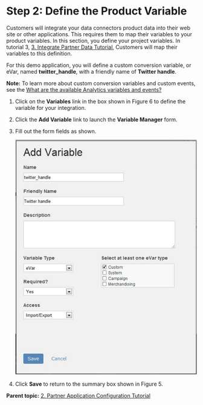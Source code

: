 # Step 2: Define the Product Variable

 

Customers will integrate your data connectors product data into their web site or other applications. This requires them to map their variables to your product variables. In this section, you define your project variables. In tutorial 3, [3. Integrate Partner Data Tutorial](c_Integrate_Data_Connectors_Partner_Data_into_Customer_Application.md#), Customers will map their variables to this definition.

For this demo application, you will define a custom conversion variable, or eVar, named **twitter\_handle**, with a friendly name of **Twitter handle**.

**Note:** To learn more about custom conversion variables and custom events, see the [What are the available Analytics variables and events?](c_What_are_the_available_Analytics_variables_and_events.md#)

1.  Click on the **Variables** link in the box shown in Figure 6 to define the variable for your integration.
2.  Click the **Add Variable** link to launch the **Variable Manager** form.
3.  Fill out the form fields as shown.

    ![](graphics/configuration006.jpg)

4.  Click **Save** to return to the summary box shown in Figure 5.

**Parent topic:** [2. Partner Application Configuration Tutorial](c_Partner_Application_Configuration_for_Data_Connectors_Tutorial.md)

